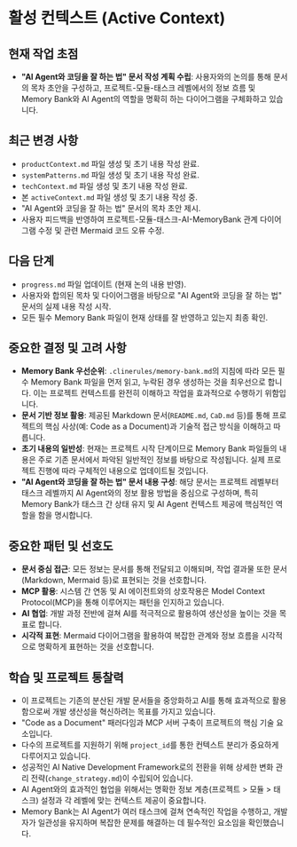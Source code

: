 # 활성 컨텍스트 (Active Context)

## 현재 작업 초점
-   **"AI Agent와 코딩을 잘 하는 법" 문서 작성 계획 수립**: 사용자와의 논의를 통해 문서의 목차 초안을 구성하고, 프로젝트-모듈-태스크 레벨에서의 정보 흐름 및 Memory Bank와 AI Agent의 역할을 명확히 하는 다이어그램을 구체화하고 있습니다.

## 최근 변경 사항
-   `productContext.md` 파일 생성 및 초기 내용 작성 완료.
-   `systemPatterns.md` 파일 생성 및 초기 내용 작성 완료.
-   `techContext.md` 파일 생성 및 초기 내용 작성 완료.
-   본 `activeContext.md` 파일 생성 및 초기 내용 작성 중.
-   "AI Agent와 코딩을 잘 하는 법" 문서의 목차 초안 제시.
-   사용자 피드백을 반영하여 프로젝트-모듈-태스크-AI-MemoryBank 관계 다이어그램 수정 및 관련 Mermaid 코드 오류 수정.

## 다음 단계
-   `progress.md` 파일 업데이트 (현재 논의 내용 반영).
-   사용자와 합의된 목차 및 다이어그램을 바탕으로 "AI Agent와 코딩을 잘 하는 법" 문서의 실제 내용 작성 시작.
-   모든 필수 Memory Bank 파일이 현재 상태를 잘 반영하고 있는지 최종 확인.

## 중요한 결정 및 고려 사항
-   **Memory Bank 우선순위**: `.clinerules/memory-bank.md`의 지침에 따라 모든 필수 Memory Bank 파일을 먼저 읽고, 누락된 경우 생성하는 것을 최우선으로 합니다. 이는 프로젝트 컨텍스트를 완전히 이해하고 작업을 효과적으로 수행하기 위함입니다.
-   **문서 기반 정보 활용**: 제공된 Markdown 문서(`README.md`, `CaD.md` 등)를 통해 프로젝트의 핵심 사상(예: Code as a Document)과 기술적 접근 방식을 이해하고 따릅니다.
-   **초기 내용의 일반성**: 현재는 프로젝트 시작 단계이므로 Memory Bank 파일들의 내용은 주로 기존 문서에서 파악된 일반적인 정보를 바탕으로 작성됩니다. 실제 프로젝트 진행에 따라 구체적인 내용으로 업데이트될 것입니다.
-   **"AI Agent와 코딩을 잘 하는 법" 문서 내용 구성**: 해당 문서는 프로젝트 레벨부터 태스크 레벨까지 AI Agent와의 정보 활용 방법을 중심으로 구성하며, 특히 Memory Bank가 태스크 간 상태 유지 및 AI Agent 컨텍스트 제공에 핵심적인 역할을 함을 명시합니다.

## 중요한 패턴 및 선호도
-   **문서 중심 접근**: 모든 정보는 문서를 통해 전달되고 이해되며, 작업 결과물 또한 문서(Markdown, Mermaid 등)로 표현되는 것을 선호합니다.
-   **MCP 활용**: 시스템 간 연동 및 AI 에이전트와의 상호작용은 Model Context Protocol(MCP)을 통해 이루어지는 패턴을 인지하고 있습니다.
-   **AI 협업**: 개발 과정 전반에 걸쳐 AI를 적극적으로 활용하여 생산성을 높이는 것을 목표로 합니다.
-   **시각적 표현**: Mermaid 다이어그램을 활용하여 복잡한 관계와 정보 흐름을 시각적으로 명확하게 표현하는 것을 선호합니다.

## 학습 및 프로젝트 통찰력
-   이 프로젝트는 기존의 분산된 개발 문서들을 중앙화하고 AI를 통해 효과적으로 활용함으로써 개발 생산성을 혁신하려는 목표를 가지고 있습니다.
-   "Code as a Document" 패러다임과 MCP 서버 구축이 프로젝트의 핵심 기술 요소입니다.
-   다수의 프로젝트를 지원하기 위해 `project_id`를 통한 컨텍스트 분리가 중요하게 다루어지고 있습니다.
-   성공적인 AI Native Development Framework로의 전환을 위해 상세한 변화 관리 전략(`change_strategy.md`)이 수립되어 있습니다.
-   AI Agent와의 효과적인 협업을 위해서는 명확한 정보 계층(프로젝트 > 모듈 > 태스크) 설정과 각 레벨에 맞는 컨텍스트 제공이 중요합니다.
-   Memory Bank는 AI Agent가 여러 태스크에 걸쳐 연속적인 작업을 수행하고, 개발자가 일관성을 유지하며 복잡한 문제를 해결하는 데 필수적인 요소임을 확인했습니다.
